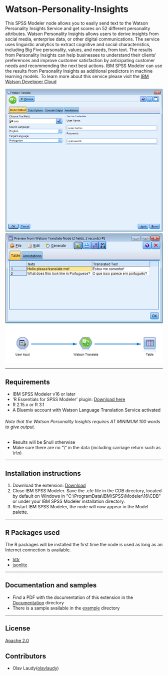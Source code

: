 # Watson-Personality-Insights

This SPSS Modeler node allows you to easily send text to the Watson Personality Insights Service and get scores on 52 different personality attributes.  Watson Personality Insights allows users to derive insights from social media, enterprise data, or other digital communications. The service uses linguistic analytics to extract cognitive and social characteristics, including Big Five personality, values, and needs, from text. The results from Personality Insights can help businesses to understand their clients' preferences and improve customer satisfaction by anticipating customer needs and recommending the next best actions.  IBM SPSS Modeler can use the results from Personality Insights as additional predictors in machine learning models. To learn more about this service please visit the [IBM Watson Developer Cloud][2]   

![Dialog](https://raw.githubusercontent.com/IBMPredictiveAnalytics/Watson-Translate/master/Screenshot/Illustration1.png)
![Output](https://raw.githubusercontent.com/IBMPredictiveAnalytics/Watson-Translate/master/Screenshot/Illustration2.png)
![ModelerStream](https://raw.githubusercontent.com/IBMPredictiveAnalytics/Watson-Translate/master/Screenshot/Illustration3.png)



---
Requirements
----
- IBM SPSS Modeler v16 or later
- ‘R Essentials for SPSS Modeler’ plugin: [Download here][7]
 -  R 2.15.x or R 3.1
 - A Bluemix account with Watson Language Translation Service activated
###### Note that the Watson Personality Insights requires *AT MINIMUM 100 words* to give output.
- Results will be $null otherwise 
- Make sure there are no “\” in the data (including carriage return such as \r\n)


---
Installation instructions
----
1. Download the extension: [Download][3] 
2. Close IBM SPSS Modeler. Save the .cfe file in the CDB directory, located by default on Windows in "C:\ProgramData\IBM\SPSS\Modeler\16\CDB" or under your IBM SPSS Modeler installation directory.
3. Restart IBM SPSS Modeler, the node will now appear in the Model palette.

---
R Packages used
----
The R packages will be installed the first time the node is used as long as an Internet connection is available.
- [httr][4]
- [jsonlite][9]
 
---
Documentation and samples
----
- Find a PDF with the documentation of this extension in the [Documentation][5] directory
- There is a sample available in the [example][6] directory


---
License
----

[Apache 2.0][1]


Contributors
---

  - Olav Laudy([olavlaudy](https://twitter.com/olavlaudy))


[1]: http://www.apache.org/licenses/LICENSE-2.0.html
[2]:https://www.ibm.com/smarterplanet/us/en/ibmwatson/developercloud/doc/personality-insights/overview.shtml
[3]: https://github.com/IBMPredictiveAnalytics/Watson-Personality-Insights/blob/master/Source%20code/WatsonPersonalityInsights.cfe
[4]:https://cran.r-project.org/web/packages/httr/
[5]:https://github.com/IBMPredictiveAnalytics/Watson-Personality-Insights/tree/master/Documentation
[6]:https://github.com/IBMPredictiveAnalytics/Watson-Personality-Insights/tree/master/Example
[7]:https://developer.ibm.com/predictiveanalytics/downloads/#tab2
[8]: https://developer.ibm.com/predictiveanalytics/downloads/
[9]: https://cran.r-project.org/web/packages/jsonlite/